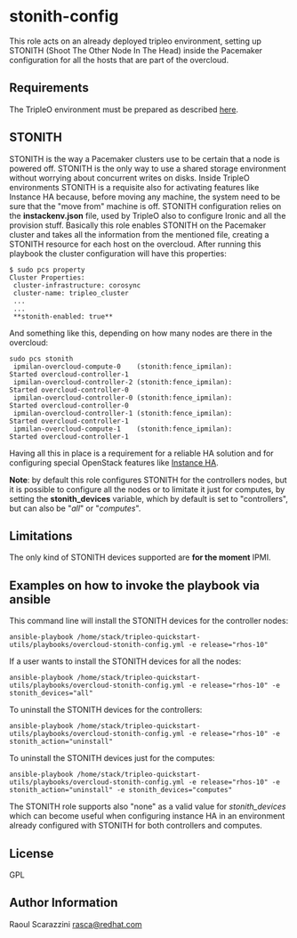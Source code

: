 stonith-config
==============

This role acts on an already deployed tripleo environment, setting up STONITH
(Shoot The Other Node In The Head) inside the Pacemaker configuration for all
the hosts that are part of the overcloud.

Requirements
------------

The TripleO environment must be prepared as described [here](https://github.com/redhat-openstack/tripleo-quickstart-utils/tree/master/README.md).

STONITH
-------

STONITH is the way a Pacemaker clusters use to be certain that a node is powered
off. STONITH is the only way to use a shared storage environment without
worrying about concurrent writes on disks. Inside TripleO environments STONITH
is a requisite also for activating features like Instance HA because, before
moving any machine, the system need to be sure that the "move from" machine is
off.
STONITH configuration relies on the **instackenv.json** file, used by TripleO
also to configure Ironic and all the provision stuff.
Basically this role enables STONITH on the Pacemaker cluster and takes all the
information from the mentioned file, creating a STONITH resource for each host
on the overcloud.
After running this playbook the cluster configuration will have this properties:

    $ sudo pcs property
    Cluster Properties:
     cluster-infrastructure: corosync
     cluster-name: tripleo_cluster
     ...
     ...
     **stonith-enabled: true**

And something like this, depending on how many nodes are there in the overcloud:

    sudo pcs stonith
     ipmilan-overcloud-compute-0    (stonith:fence_ipmilan):        Started overcloud-controller-1
     ipmilan-overcloud-controller-2 (stonith:fence_ipmilan):        Started overcloud-controller-0
     ipmilan-overcloud-controller-0 (stonith:fence_ipmilan):        Started overcloud-controller-0
     ipmilan-overcloud-controller-1 (stonith:fence_ipmilan):        Started overcloud-controller-1
     ipmilan-overcloud-compute-1    (stonith:fence_ipmilan):        Started overcloud-controller-1

Having all this in place is a requirement for a reliable HA solution and for
configuring special OpenStack features like [Instance HA](https://github.com/redhat-openstack/tripleo-quickstart-utils/tree/master/roles/instance-ha).

**Note**: by default this role configures STONITH for the controllers nodes,
but it is possible to configure all the nodes or to limitate it just for
computes, by setting the **stonith_devices** variable, which by default is set
to "controllers", but can also be "*all*" or "*computes*".

Limitations
-----------

The only kind of STONITH devices supported are **for the moment** IPMI.

Examples on how to invoke the playbook via ansible
--------------------------------------------------

This command line will install the STONITH devices for the controller nodes:

    ansible-playbook /home/stack/tripleo-quickstart-utils/playbooks/overcloud-stonith-config.yml -e release="rhos-10"

If a user wants to install the STONITH devices for all the nodes:

    ansible-playbook /home/stack/tripleo-quickstart-utils/playbooks/overcloud-stonith-config.yml -e release="rhos-10" -e stonith_devices="all"

To uninstall the STONITH devices for the controllers:

    ansible-playbook /home/stack/tripleo-quickstart-utils/playbooks/overcloud-stonith-config.yml -e release="rhos-10" -e stonith_action="uninstall"

To uninstall the STONITH devices just for the computes:

    ansible-playbook /home/stack/tripleo-quickstart-utils/playbooks/overcloud-stonith-config.yml -e release="rhos-10" -e stonith_action="uninstall" -e stonith_devices="computes"

The STONITH role supports also "none" as a valid value for *stonith_devices*
which can become useful when configuring instance HA in an environment already
configured with STONITH for both controllers and computes.

License
-------

GPL

Author Information
------------------

Raoul Scarazzini <rasca@redhat.com>
